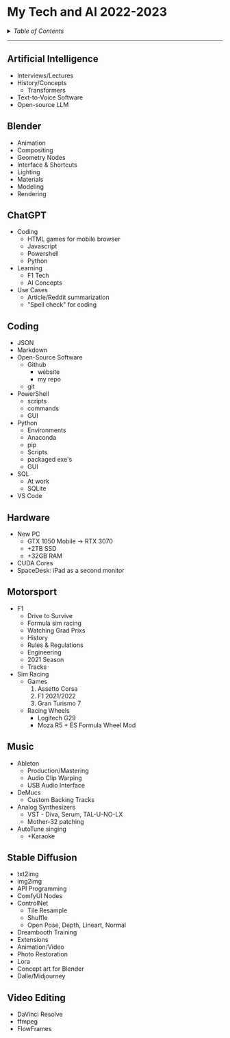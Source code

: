 # **My Tech and AI 2022-2023**

<details>
  <summary>
    <em>Table of Contents</em>
</summary>

- [**My Tech and AI 2022-2023**](#my-tech-and-ai-2022-2023)
  - [**Artificial Intelligence**](#artificial-intelligence)
  - [**Blender**](#blender)
  - [**ChatGPT**](#chatgpt)
  - [**Coding**](#coding)
  - [**Hardware**](#hardware)
  - [**Motorsport**](#motorsport)
  - [**Music**](#music)
  - [**Stable Diffusion**](#stable-diffusion)
  - [**Video Editing**](#video-editing)
</details>

---

## **Artificial Intelligence**
* Interviews/Lectures
* History/Concepts
  * Transformers
* Text-to-Voice Software
* Open-source LLM

## **Blender**
* Animation
* Compositing
* Geometry Nodes
* Interface & Shortcuts
* Lighting
* Materials
* Modeling
* Rendering

## **ChatGPT**
* Coding
  * HTML games for mobile browser
  * Javascript
  * Powershell
  * Python
* Learning
  * F1 Tech
  * AI Concepts
* Use Cases
  * Article/Reddit summarization
  * "Spell check" for coding

## **Coding**
* JSON
* Markdown
* Open-Source Software
  * Github
    * website
    * my repo
  * git
* PowerShell
  * scripts
  * commands
  * GUI
* Python
  * Environments
  * Anaconda
  * pip
  * Scripts
  * packaged exe's
  * GUI
* SQL
  * At work
  * SQLite
* VS Code

## **Hardware**
* New PC
  * GTX 1050 Mobile -> RTX 3070
  * +2TB SSD
  * +32GB RAM
* CUDA Cores
* SpaceDesk: iPad as a second monitor

## **Motorsport**
 * F1
   * Drive to Survive
   * Formula sim racing
   * Watching Grad Prixs
   * History
   * Rules & Regulations
   * Engineering
   * 2021 Season
   * Tracks
 * Sim Racing
   * Games
     1. Assetto Corsa
     2. F1 2021/2022
     3. Gran Turismo 7
   * Racing Wheels
     * Logitech G29
     * Moza R5 + ES Formula Wheel Mod

## **Music**
* Ableton
  * Production/Mastering
  * Audio Clip Warping
  * USB Audio Interface
* DeMucs
  * Custom Backing Tracks
* Analog Synthesizers
  * VST - Diva, Serum, TAL-U-NO-LX
  * Mother-32 patching
* AutoTune singing
  * +Karaoke

## **Stable Diffusion**
* txt2img
* img2img
* API Programming
* ComfyUI Nodes
* ControlNet
  * Tile Resample
  * Shuffle
  * Open Pose, Depth, Lineart, Normal
* Dreambooth Training
* Extensions
* Animation/Video
* Photo Restoration
* Lora
* Concept art for Blender
* Dalle/Midjourney

## **Video Editing**
* DaVinci Resolve
* ffmpeg
* FlowFrames